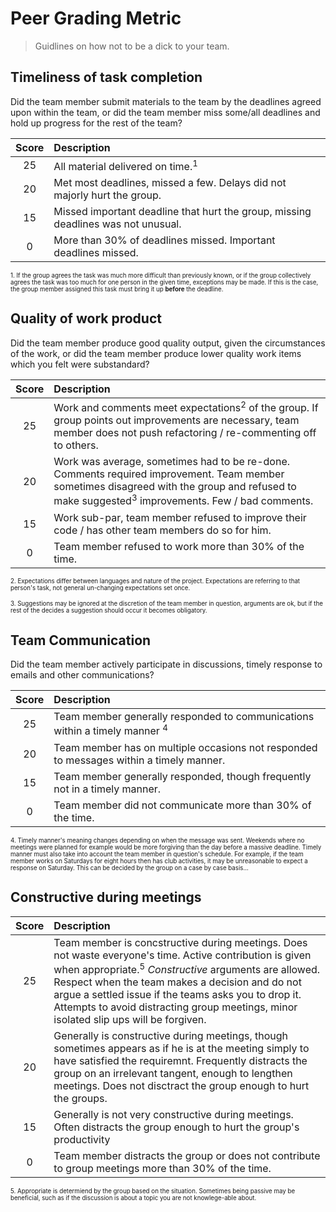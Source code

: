 # Peer Grading Metric
> Guidlines on how not to be a dick to your team.

## Timeliness of task completion

Did the team member submit materials to the team by the deadlines agreed upon within the team, or did the team member miss some/all deadlines and hold up progress for the rest of the team?

| Score | Description |
|:-:|:--|
| 25 | All material delivered on time.<sup>1</sup> |
| 20 | Met most deadlines, missed a few. Delays did not majorly hurt the group. |
| 15 | Missed important deadline that hurt the group, missing deadlines was not unusual. |
| 0 | More than 30% of deadlines missed. Important deadlines missed. |

<sup><sub> 1. If the group agrees the task was much more difficult than previously known, or if the  group collectively agrees the task was too much for one person in the given time, exceptions may be  made. If this is the case, the group member assigned this task must bring it up **before** the deadline. </sub></sup>

## Quality of work product

Did the team member produce good quality output, given the circumstances of the work, or did the team member produce lower quality work items which you felt were substandard?

| Score | Description |
|:-:|:--|
| 25 | Work and comments meet expectations<sup>2</sup> of the group. If group points out improvements are necessary, team member does not push refactoring / re-commenting off to others. |
| 20 | Work was average, sometimes had to be re-done. Comments required improvement. Team member sometimes disagreed with the group and refused to make suggested<sup>3</sup> improvements. Few / bad comments. |
| 15 | Work sub-par, team member refused to improve their code / has other team members do so for him. |
| 0 | Team member refused to work more than 30% of the time. |

<sup><sub> 2. Expectations differ between languages and nature of the project. Expectations are referring to that person's task, not general un-changing expectations set once. </sub></sup>

<sup><sub> 3. Suggestions may be ignored at the discretion of the team member in question, arguments are ok, but if the rest of the decides a suggestion should occur it becomes obligatory. </sub></sup>

## Team Communication

Did the team member actively participate in discussions, timely response to emails and other communications?

| Score | Description |
|:-:|:--|
| 25 | Team member generally responded to communications within a timely manner <sup>4</sup> |
| 20 | Team member has on multiple occasions not responded to messages within a timely manner.
| 15 | Team member generally responded, though frequently not in a timely manner. |
| 0 | Team member did not communicate more than 30% of the time. |

<sup><sub> 4. Timely manner's meaning changes depending on when the message was sent. Weekends where no meetings were planned for example would be more forgiving than the day before a massive deadline. Timely manner must also take into account the team member in question's schedule. For example, if the team member works on Saturdays for eight hours then has club activities, it may be unreasonable to expect a response on Saturday. This can be decided by the group on a case by case basis... <sub><sup>

## Constructive during meetings

| Score | Description |
|:-:|:--|
| 25 | Team member is concstructive during meetings. Does not waste everyone's time. Active contribution is given when appropriate.<sup>5</sup> *Constructive* arguments are allowed. Respect when the team makes a decision and do not argue a settled issue if the teams asks you to drop it. Attempts to avoid distracting group meetings, minor isolated slip ups will be forgiven. |
| 20 | Generally is constructive during meetings, though sometimes appears as if he is at the meeting simply to have satisfied the requiremnt. Frequently distracts the group on an irrelevant tangent, enough to lengthen meetings. Does not disctract the group enough to hurt the groups. |
| 15 | Generally is not very constructive during meetings. Often distracts the group enough to hurt the group's productivity |
| 0 | Team member distracts the group or does not contribute to group meetings more than 30% of the time. |

<sup><sub> 5. Appropriate is determiend by the group based on the situation. Sometimes being passive may be beneficial, such as if the discussion is about a topic you are not knowlege-able about. </sub></sup>

